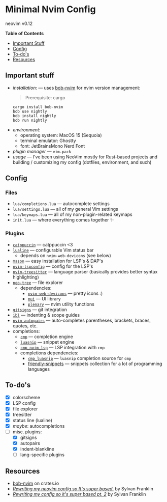 # Minimal Nvim Config
neovim v0.12

**Table of Contents**
* [Important Stuff](#important-stuff)
* [Config](#config)
* [To-do's](#to-dos)
* [Resources](#resources)

## Important stuff
* *installation*: &mdash; uses [bob-nvim](https://crates.io/crates/bob-nvim) for nvim version management:
    > Prerequisite: cargo
    ```
    cargo install bob-nvim
    bob use nightly
    bob install nightly
    bob run nightly
    ```
* *environment*:
    * operating system: MacOS 15 (Sequoia)
    * terminal emulator: Ghostty
    * font: JetBrainsMono Nerd Font
* *plugin manager* &mdash; `vim.pack`
* *usage* &mdash; I've been using NeoVim mostly for Rust-based projects and building / customizing my config (dotfiles, environment, and such)

## Config
### Files
* `lua/completions.lua` &mdash; autocomplete settings
* `lua/settings.lua` &mdash; all of my general Vim settings
* `lua/keymaps.lua` &mdash; all of my non-plugin-related keymaps
* `init.lua` &mdash; where everything comes together ✨

### Plugins
* [`catppuccin`](https://github.com/catppuccin/nvim) &mdash; catppuccin <3
* [`lualine`](https://github.com/nvim-lualine/lualine.nvim) &mdash; configurable Vim status bar
    * depends on `nvim-web-devicons` (see below)
* [`mason`](https://github.com/mason-org/mason.nvim) &mdash; easy installation for LSP's & DAP's
* [`nvim-lspconfig`](https://github.com/neovim/nvim-lspconfig) &mdash; config for the LSP's
* [`nvim-treesitter`](https://github.com/nvim-treesitter/nvim-treesitter) &mdash; language parser (basically provides better syntax highlighting)
* [`neo-tree`](https://github.com/nvim-neo-tree/neo-tree.nvim) &mdash; file explorer
    * dependencies:
        * [`nvim-web-devicons`](https://github.com/nvim-tree/nvim-web-devicons) &mdash; pretty icons :)
        * [`nui`](https://github.com/MunifTanjim/nui.nvim) &mdash; UI library
        * [`plenary`](https://github.com/nvim-lua/plenary.nvim) &mdash; nvim utility functions
* [`gitsigns`](https://github.com/lewis6991/gitsigns.nvim) &mdash; git integration
* [`ibl`](https://github.com/lukas-reineke/indent-blankline.nvim) &mdash; indenting & scope guides
* [`nvim-autopairs`](https://github.com/windwp/nvim-autopairs) &mdash; auto-completes parentheses, brackets, braces, quotes, etc.
* completions:
    * [`cmp`](https://github.com/hrsh7th/nvim-cmp) &mdash; completion engine
	* [`luasnip`](https://github.com/L3MON4D3/LuaSnip) &mdash; snippet engine
    * [`cmp_nvim_lsp`](https://github.com/hrsh7th/cmp-nvim-lsp) &mdash; LSP integration with `cmp`
    * completions dependencies:
        * [`cmp_luasnip`](https://github.com/saadparwaiz1/cmp_luasnip) &mdash; `luasnip` completion source for `cmp`
        * [friendly-snippets](https://github.com/rafamadriz/friendly-snippets) &mdash; snippets collection for a lot of programming languages

## To-do's
- [x] colorscheme
- [x] LSP config
- [x] file explorer
- [x] treesitter
- [x] status line (lualine)
- [x] *maybe*: autocompletions
- [ ] misc. plugins:
    - [x] gitsigns
    - [x] autopairs
    - [x] indent-blankline
    - [ ] lang-specific plugins

## Resources
* [bob-nvim](https://crates.io/crates/bob-nvim) on crates.io
* [*Rewriting my neovim config so It's super based.*](https://www.youtube.com/watch?v=xGkL2N8w0H4) by Sylvan Franklin
* [*Rewriting my config so it's super based pt. 2*](https://www.youtube.com/watch?v=5YQlibmXa0E) by Sylvan Franklin
